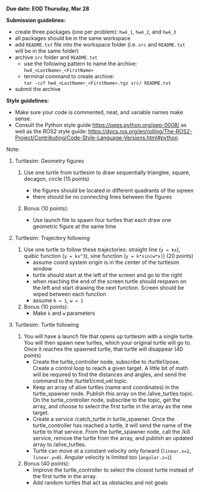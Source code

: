 **Due date: EOD Thursday, Mar 28**

**Submission guidelines:**

* create three packages (one per problem): `hw4_1`, `hw4_2`, and `hw4_3`
* all packages should be in the same workspace
* add `README.txt` file into the workspace folder (i.e. `src` and `README.txt` will be in the same folder)
* archive `src` folder and `README.txt`
    * use the following pattern to name the archive:\
     `hw4_<LastName>_<FirstName>`
    * terminal command to create archive:\
    `tar -czf hw4_<LastName>_<FirstName>.tgz src/ README.txt`
* submit the archive

**Style guidelines:**
* Make sure your code is commented, neat, and variable names make sense. 
* Consult the Python style guide https://peps.python.org/pep-0008/ as well as the ROS2 style guide: https://docs.ros.org/en/rolling/The-ROS2-Project/Contributing/Code-Style-Language-Versions.html#python. 


Note:

1. Turtlesim: Geometry figures 
    1. Use one turtle from turtlesim to draw sequentially trianglee, square, decagon, circle (15 points)
        * the figures should be located in different quadrants of the sqreen
        * there should be no connecting lines between the figures

    2. Bonus (10 points):
        * Use launch file to spawn four turtles that each draw one geometric figure at the same time 

2. Turtlesim: Trajectory following
    1. Use one turtle to follow these trajectories: straight line (`y = kx`), quibic function (`y = kx^3`), sine function (`y = k*sin(w*x)`) (20 points)
        * assume coord system origin is in the center of the turtlesim window
        * turtle should start at the left of the screen and go to the right
        * when reaching the end of the screen turtle should respawn on the left and start drawing the next function. Screen should be wiped between each function
        * assume `k = 1`, `w = 1`
    2. Bonus (10 points):
        * Make `k` and `w` parameters

3. Turtlesim: Turtle following
    1. You will have a launch file that opens up turtlesim with a single turtle. You will then spawn new turtles, which your original turtle will go to. Once it reaches the spawned turtle, that turtle will disappear (40 points)
        * Create the turtle_controller node, subscribe to /turtle1/pose. Create a control loop to reach a given target. A little bit of math will be required to find the distances and angles, and send the command to the /turtle1/cmd_vel topic.
        * Keep an array of alive turtles (name and coordinates) in the turtle_spawner node. Publish this array on the /alive_turtles topic. On the turtle_controller node, subscribe to the topic, get the array, and choose to select the first turtle in the array as the new target.
        * Create a service /catch_turtle in turtle_spawner. Once the turtle_controller has reached a turtle, it will send the name of the turtle to that service. From the turtle_spawner node, call the /kill service, remove the turtle from the array, and publish an updated array to /alive_turtles.
        * Turtle can move at a constant velocity only forward (`linear.x=2`, `linear.y=0`). Angular velocity is limited too (`angular.z=1`)
    2. Bonus (40 points):
        * Improve the turtle_controller to select the closest turtle instead of the first turtle in the array.
        * Add random turtles that act as obstacles and not goals

